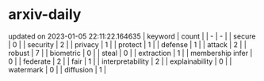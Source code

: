 # arxiv-daily
updated on 2023-01-05 22:11:22.164635
| keyword | count |
| - | - |
| secure | 0 |
| security | 2 |
| privacy | 1 |
| protect | 1 |
| defense | 1 |
| attack | 2 |
| robust | 7 |
| biometric | 0 |
| steal | 0 |
| extraction | 1 |
| membership infer | 0 |
| federate | 2 |
| fair | 1 |
| interpretability | 2 |
| explainability | 0 |
| watermark | 0 |
| diffusion | 1 |
